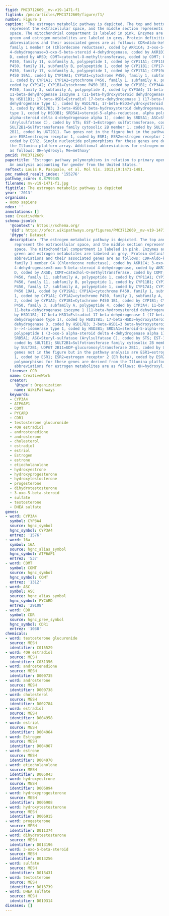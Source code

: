 ```yaml
---
figid: PMC3712669__mv-v19-1471-f1
figlink: /pmc/articles/PMC3712669/figure/f1/
number: Figure 1
caption: 'The estrogen metabolic pathway is depicted. The top and bottom sections
  represent the extracellular space, and the middle section represents the intracellular
  space. The mitochondrial compartment is labeled in pink. Enzymes are labeled in
  green and estrogen metabolites are labeled in grey. Protein definitions with corresponding
  abbreviations and their associated genes are as follows: CDR=Aldo-keto reductase
  family 1 member C4 (Chlordecone reductase), coded by AKR1C4; 3-oxo-5-beta-steroid
  4-dehydrogenase=3-oxo-5-beta-steroid 4-dehydrogenase, coded by AKR1D1; ASD=Arylsulfatase
  D, coded by ARSD; COMT=catechol-O-methyltransferase, coded by COMT; CYP11A=cytochrome
  P450, family 11, subfamily A, polypeptide 1, coded by CYP11A1; CYP11B1=cytochrome
  P450, family 11, subfamily B, polypeptide 1, coded by CYP11B1; CYP17=cytochrome
  P450, family 17, subfamily A, polypeptide 1, coded by CYP17A1; CYP19A1=Cytochrome
  P450 19A1, coded by CYP19A1; CYP1A1=cytochrome P450, family 1, subfamily A, polypeptide
  1, coded by CYP1A1; CYP1A2=cytochrome P450, family 1, subfamily A, polypeptide 2,
  coded by CYP1A2; CYP1B1=Cytochrome P450 1B1, coded by CYP1B1; CYP3A4=cytochrome
  P450, family 3, subfamily A, polypeptide 4, coded by CYP3A4; 11-beta-HSD1=Corticosteroid
  11-beta-dehydrogenase isozyme 1 (11-beta-hydroxysteroid dehydrogenase 1), coded
  by HSD11B1; 17-beta-HSD1=Estradiol 17-beta-dehydrogenase 1 (17-beta-hydroxysteroid
  dehydrogenase type 1), coded by HSD17B1; 17-beta-HSD3=hydroxysteroid (17-beta) dehydrogenase
  3, coded by HSD17B3; 3-beta-HSD1=3 beta-hydroxysteroid dehydrogenase/Delta 5-->4-isomerase
  type 1, coded by HSD3B1; SRD5A1=steroid-5-alpha-reductase, alpha polypeptide 1 (3-oxo-5
  alpha-steroid delta 4-dehydrogenase alpha 1), coded by SRD5A1; ASC=Steryl-sulfatase
  (Arylsulfatase C), coded by STS; EST-1=Estrogen sulfotransferase, coded by SULT1E1;
  SULT2B1=Sulfotransferase family cytosolic 2B member 1, coded by SULT2B1; UDPGT 2B11=UDP-glucuronosyltransferase
  2B11, coded by UGT2B11. Two genes not in the figure but in the pathway analysis
  are ESR1=estrogen receptor 1, coded by ESR1; ESR2=estrogen receptor 2 (ER beta),
  coded by ESR2. Single nucleotide polymorphisms for these genes are derived from
  the Illumina platform array. Additional abbreviations for estrogen metabolites are
  as follows: OH=hydroxyl; Me=methoxy'
pmcid: PMC3712669
papertitle: 'Estrogen pathway polymorphisms in relation to primary open angle glaucoma:
  An analysis accounting for gender from the United States.'
reftext: Louis R. Pasquale, et al. Mol Vis. 2013;19:1471-1481.
pmc_ranked_result_index: '155276'
pathway_score: 0.8799345
filename: mv-v19-1471-f1.jpg
figtitle: The estrogen metabolic pathway is depicted
year: '2013'
organisms:
- Homo sapiens
ndex: ''
annotations: []
seo: CreativeWork
schema-jsonld:
  '@context': https://schema.org/
  '@id': https://pfocr.wikipathways.org/figures/PMC3712669__mv-v19-1471-f1.html
  '@type': Dataset
  description: 'The estrogen metabolic pathway is depicted. The top and bottom sections
    represent the extracellular space, and the middle section represents the intracellular
    space. The mitochondrial compartment is labeled in pink. Enzymes are labeled in
    green and estrogen metabolites are labeled in grey. Protein definitions with corresponding
    abbreviations and their associated genes are as follows: CDR=Aldo-keto reductase
    family 1 member C4 (Chlordecone reductase), coded by AKR1C4; 3-oxo-5-beta-steroid
    4-dehydrogenase=3-oxo-5-beta-steroid 4-dehydrogenase, coded by AKR1D1; ASD=Arylsulfatase
    D, coded by ARSD; COMT=catechol-O-methyltransferase, coded by COMT; CYP11A=cytochrome
    P450, family 11, subfamily A, polypeptide 1, coded by CYP11A1; CYP11B1=cytochrome
    P450, family 11, subfamily B, polypeptide 1, coded by CYP11B1; CYP17=cytochrome
    P450, family 17, subfamily A, polypeptide 1, coded by CYP17A1; CYP19A1=Cytochrome
    P450 19A1, coded by CYP19A1; CYP1A1=cytochrome P450, family 1, subfamily A, polypeptide
    1, coded by CYP1A1; CYP1A2=cytochrome P450, family 1, subfamily A, polypeptide
    2, coded by CYP1A2; CYP1B1=Cytochrome P450 1B1, coded by CYP1B1; CYP3A4=cytochrome
    P450, family 3, subfamily A, polypeptide 4, coded by CYP3A4; 11-beta-HSD1=Corticosteroid
    11-beta-dehydrogenase isozyme 1 (11-beta-hydroxysteroid dehydrogenase 1), coded
    by HSD11B1; 17-beta-HSD1=Estradiol 17-beta-dehydrogenase 1 (17-beta-hydroxysteroid
    dehydrogenase type 1), coded by HSD17B1; 17-beta-HSD3=hydroxysteroid (17-beta)
    dehydrogenase 3, coded by HSD17B3; 3-beta-HSD1=3 beta-hydroxysteroid dehydrogenase/Delta
    5-->4-isomerase type 1, coded by HSD3B1; SRD5A1=steroid-5-alpha-reductase, alpha
    polypeptide 1 (3-oxo-5 alpha-steroid delta 4-dehydrogenase alpha 1), coded by
    SRD5A1; ASC=Steryl-sulfatase (Arylsulfatase C), coded by STS; EST-1=Estrogen sulfotransferase,
    coded by SULT1E1; SULT2B1=Sulfotransferase family cytosolic 2B member 1, coded
    by SULT2B1; UDPGT 2B11=UDP-glucuronosyltransferase 2B11, coded by UGT2B11. Two
    genes not in the figure but in the pathway analysis are ESR1=estrogen receptor
    1, coded by ESR1; ESR2=estrogen receptor 2 (ER beta), coded by ESR2. Single nucleotide
    polymorphisms for these genes are derived from the Illumina platform array. Additional
    abbreviations for estrogen metabolites are as follows: OH=hydroxyl; Me=methoxy'
  license: CC0
  name: CreativeWork
  creator:
    '@type': Organization
    name: WikiPathways
  keywords:
  - CYP3A4
  - ATP6AP1
  - COMT
  - PYCARD
  - CDR1
  - testosterone glucuronide
  - 4OH estradiol
  - androstenedione
  - androsterone
  - cholesterol
  - estradiol
  - estriol
  - Estrogen
  - estrone
  - etiocholanolone
  - hydroxyestrone
  - hydroxyprogesterone
  - hydroxytestosterone
  - progesterone
  - dihydrotestosterone
  - 3-oxo-5-beta-steroid
  - sulfate
  - testosterone
  - DHEA sulfate
genes:
- word: CYP3A4
  symbol: CYP3A4
  source: hgnc_symbol
  hgnc_symbol: CYP3A4
  entrez: '1576'
- word: 16a
  symbol: 16A
  source: hgnc_alias_symbol
  hgnc_symbol: ATP6AP1
  entrez: '537'
- word: COMT
  symbol: COMT
  source: hgnc_symbol
  hgnc_symbol: COMT
  entrez: '1312'
- word: ASC
  symbol: ASC
  source: hgnc_alias_symbol
  hgnc_symbol: PYCARD
  entrez: '29108'
- word: CDR
  symbol: CDR
  source: hgnc_prev_symbol
  hgnc_symbol: CDR1
  entrez: '1038'
chemicals:
- word: testosterone glucuronide
  source: MESH
  identifier: C015529
- word: 4OH estradiol
  source: MESH
  identifier: C031356
- word: androstenedione
  source: MESH
  identifier: D000735
- word: androsterone
  source: MESH
  identifier: D000738
- word: cholesterol
  source: MESH
  identifier: D002784
- word: estradiol
  source: MESH
  identifier: D004958
- word: estriol
  source: MESH
  identifier: D004964
- word: Estrogen
  source: MESH
  identifier: D004967
- word: estrone
  source: MESH
  identifier: D004970
- word: etiocholanolone
  source: MESH
  identifier: D005043
- word: hydroxyestrone
  source: MESH
  identifier: D006894
- word: hydroxyprogesterone
  source: MESH
  identifier: D006908
- word: hydroxytestosterone
  source: MESH
  identifier: D006915
- word: progesterone
  source: MESH
  identifier: D011374
- word: dihydrotestosterone
  source: MESH
  identifier: D013196
- word: 3-oxo-5-beta-steroid
  source: MESH
  identifier: D013256
- word: sulfate
  source: MESH
  identifier: D013431
- word: testosterone
  source: MESH
  identifier: D013739
- word: DHEA sulfate
  source: MESH
  identifier: D019314
diseases: []
---
```

